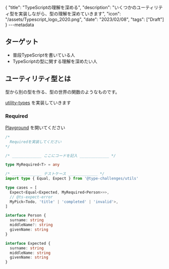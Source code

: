{
  "title": "TypeScriptの理解を深める",
  "description": "いくつかのユーティリティ型を実装しながら、型の理解を深めていきます",
  "icon": "/assets/Typescript_logo_2020.png",
  "date": "2023/02/08",
  "tags": ["Draft"]
}
---metadata

## ターゲット
- 普段TypeScriptを書いている人
- TypeScriptの型に関する理解を深めたい人

## ユーティリティ型とは
型から別の型を作る、型の世界の関数のようなものです。

[utility-types](https://typescriptbook.jp/reference/type-reuse/utility-types)
を実装していきます

### Required
[Playground](https://www.typescriptlang.org/play?#code/PQKgUABBBKCmCOBXAlgJ1gE0EkMh87UKMRg6gyBmDIPIMgBgyCqDICIMYIwYYoEA+q2+2xIMoMXg1gyDNDIB+GQJMMWQBhRgU0UWHGcwh0GAFwCeAB1gQAssrhI0mADwAVAHwQAvBACGAO2UMmsmREBjDIE6GQBMMgRoZBb6U84FZABbVQB7VEUIFXUIAG8IAFEkKwAbABokgA91AGMogF8IADNUMOCIAHIAARjYAFpcgAs01NgbAHNYAGdgREVkVO7KpTUNXKtunosIAG1IbLzFA2TENJWc2HzMTO1dFHQMAwAFWFRusJsTa-SF4GAIWu762E38l9Qy1AXtY+RcgDWxjCGDCmUqA0UbUqEAAPlVcuVVG1FJgYfDKsgbAA3NLIDCVEy3AC6DCxqNQxSsuQ0p3Ol3iC26iFQNiswVgAC4IN1FKgsR0FsF8Rg2gA5dmwAD83N5-M6Cw6yGx7QlHNlfIFYAKZJsFKpNMWW1RGEZUGZrMlGvlgqgwowotgaq5PM1CqgSpVNmd1q1OqAA)
を開いてください

```typescript
/*
  Requiredを実装してください
*/

/* _____________ ここにコードを記入 _____________ */

type MyRequired<T> = any

/* _____________ テストケース _____________ */
import type { Equal, Expect } from '@type-challenges/utils'

type cases = [
  Expect<Equal<Expected, MyRequired<Person>>>,
  // @ts-expect-error
  MyPick<Todo, 'title' | 'completed' | 'invalid'>,
]

interface Person {
  surname: string
  middleName?: string
  givenName: string
}

interface Expected {
  surname: string
  middleName: string
  givenName: string
}

```